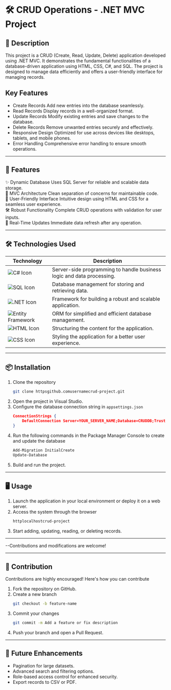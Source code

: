# 🛠️ CRUD Operations - .NET MVC Project

## 📝 Description

This project is a CRUD (Create, Read, Update, Delete) application developed using .NET MVC. It demonstrates the fundamental functionalities of a database-driven application using HTML, CSS, C#, and SQL. The project is designed to manage data efficiently and offers a user-friendly interface for managing records.

## Key Features

- Create Records Add new entries into the database seamlessly.
- Read Records Display records in a well-organized format.
- Update Records Modify existing entries and save changes to the database.
- Delete Records Remove unwanted entries securely and effectively.
- Responsive Design Optimized for use across devices like desktops, tablets, and mobile phones.
- Error Handling Comprehensive error handling to ensure smooth operations.

---

## 🚀 Features

✨ Dynamic Database Uses SQL Server for reliable and scalable data storage.  
📑 MVC Architecture Clean separation of concerns for maintainable code.  
🎨 User-Friendly Interface Intuitive design using HTML and CSS for a seamless user experience.  
🛠️ Robust Functionality Complete CRUD operations with validation for user inputs.  
🔄 Real-Time Updates Immediate data refresh after any operation.

---

## 🛠️ Technologies Used  

| Technology    | Description                           |
|---------------|---------------------------------------|
| ![C# Icon](https://img.shields.io/badge/C%23-green?logo=csharp&logoColor=white) | Server-side programming to handle business logic and data processing. |
| ![SQL Icon](https://img.shields.io/badge/SQL-lightblue?logo=mysql&logoColor=white) | Database management for storing and retrieving data. |
| ![.NET Icon](https://img.shields.io/badge/.NET-5.0-purple?logo=dotnet&logoColor=white) | Framework for building a robust and scalable application. |
| ![Entity Framework](https://img.shields.io/badge/Entity%20Framework-darkgreen?logo=ef&logoColor=white) | ORM for simplified and efficient database management. |
| ![HTML Icon](https://img.shields.io/badge/HTML5-orange?logo=html5&logoColor=white) | Structuring the content for the application. |
| ![CSS Icon](https://img.shields.io/badge/CSS3-blue?logo=css3&logoColor=white) | Styling the application for a better user experience. |


---

## 📦 Installation

1. Clone the repository
   ```bash
   git clone httpsgithub.comusernamecrud-project.git
   ```
2. Open the project in Visual Studio.
3. Configure the database connection string in `appsettings.json`
   ```json
   ConnectionStrings {
       DefaultConnection Server=YOUR_SERVER_NAME;Database=CRUDDB;Trusted_Connection=True;
   }
   ```
4. Run the following commands in the Package Manager Console to create and update the database
   ```bash
   Add-Migration InitialCreate
   Update-Database
   ```
5. Build and run the project.

---

## 🖥️ Usage

1. Launch the application in your local environment or deploy it on a web server.
2. Access the system through the browser
   ```bash
   httplocalhostcrud-project
   ```
3. Start adding, updating, reading, or deleting records.

---

--Contributions and modifications are welcome!

---

## 🤝 Contribution

Contributions are highly encouraged! Here's how you can contribute

1. Fork the repository on GitHub.
2. Create a new branch
   ```bash
   git checkout -b feature-name
   ```
3. Commit your changes
   ```bash
   git commit -m Add a feature or fix description
   ```
4. Push your branch and open a Pull Request.

---

## 🌟 Future Enhancements

- Pagination for large datasets.
- Advanced search and filtering options.
- Role-based access control for enhanced security.
- Export records to CSV or PDF.
